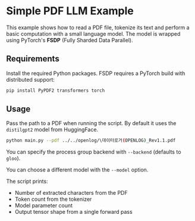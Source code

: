 # Simple PDF LLM Example

This example shows how to read a PDF file, tokenize its text and perform a basic computation with a small language model.
The model is wrapped using PyTorch's **FSDP** (Fully Sharded Data Parallel).

## Requirements

Install the required Python packages. FSDP requires a PyTorch build with distributed support:

```bash
pip install PyPDF2 transformers torch
```

## Usage

Pass the path to a PDF when running the script. By default it uses the `distilgpt2` model from HuggingFace.

```bash
python main.py --pdf ../../openlog/\데이터로거(OPENLOG)_Rev1.1.pdf
```

You can specify the process group backend with `--backend` (defaults to `gloo`).

You can choose a different model with the `--model` option.

The script prints:

- Number of extracted characters from the PDF
- Token count from the tokenizer
- Model parameter count
- Output tensor shape from a single forward pass

